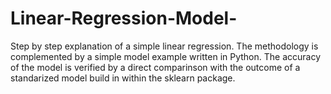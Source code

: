 # Linear-Regression-Model-
Step by step explanation of a simple linear regression. 
The methodology is complemented by a simple model example written in Python. 
The accuracy of the model is verified by a direct comparinson with the outcome 
of a standarized model build in within the sklearn package.
